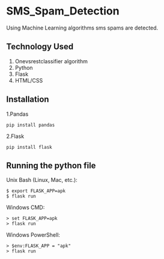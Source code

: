 # SMS_Spam_Detection
Using Machine Learning algorithms sms spams are detected.

## Technology Used
1. Onevsrestclassifier algorithm
2. Python
3. Flask
4. HTML/CSS

## Installation

1.Pandas

```
pip install pandas
```
2.Flask

```
pip install flask
```

## Running the python file

Unix Bash (Linux, Mac, etc.):
```
$ export FLASK_APP=apk
$ flask run
```
Windows CMD:
```
> set FLASK_APP=apk
> flask run
```
Windows PowerShell:
```
> $env:FLASK_APP = "apk"
> flask run
```
